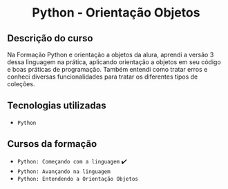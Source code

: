 <h1 align="center"> Python - Orientação Objetos</h1>

## Descrição do curso

Na Formação Python e orientação a objetos da alura, aprendi a versão 3 dessa linguagem na prática, aplicando orientação a objetos em seu código e boas práticas de programação. Também entendi como tratar erros e conheci diversas funcionalidades para tratar os diferentes tipos de coleções. 

## Tecnologias utilizadas

- ``Python``

## Cursos da formação

- ``Python: Começando com a linguagem`` ✔️
- ``Python: Avançando na linguagem `` 
- ``Python: Entendendo a Orientação Objetos ``

